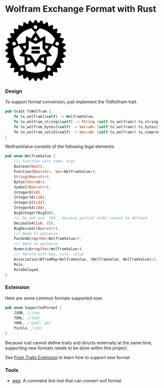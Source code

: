 Wolfram Exchange Format with Rust
=================================

<img src="https://github.com/GalAster/wolfram-exchange/blob/master/projects/project-logo/Logo.png?raw=true" align="center" height="200" width="200"/>

### Design

To support format conversion, just implement the ToWolfram trait.

```rust
pub trait ToWolfram {
    fn to_wolfram(&self) -> WolframValue;
    fn to_wolfram_string(&self) -> String {self.to_wolfram().to_string()}
    fn to_wolfram_bytes(&self) -> Vec<u8> {self.to_wolfram().to_bytes()}
    fn to_wolfram_solid(&self) -> Vec<u8> {self.to_wolfram().to_compressed()}
}
```

WolframValue consists of the following legal elements:

```rust
pub enum WolframValue {
    /// Function with name, args
    Boolean(bool),
    Function(Box<str>, Vec<WolframValue>),
    String(Box<str>),
    Bytes(Vec<u8>),
    Symbol(Box<str>),
    Integer8(i8),
    Integer16(i16),
    Integer32(i32),
    Integer64(i64),
    BigInteger(BigInt),
    /// Do not use `f64`, because partial order cannot be defined
    Decimal64([u8; 8]),
    BigDecimal(Box<str>),
    /// Need to optimize
    PackedArray(Vec<WolframValue>),
    /// Need to optimize
    NumericArray(Vec<WolframValue>),
    /// Record with key, rule, value
    Association(BTreeMap<WolframValue, (WolframValue, WolframValue)>),
    Rule,
    RuleDelayed,
}
```


### Extension

Here are some common formats supported now:

```rust
pub enum SupportedFormat {
    JSON, //json
    TOML, //toml
    YAML, //yaml, yml
    Pickle, //pkl
}
```

Because rust cannot define traits and structs externally at the same time, supporting new formats needs to be done within this project.

See [From Traits Extension](https://github.com/GalAster/wolfram-exchange/blob/master/projects/wolfram-lib/src/utils/from_traits_extension.rs) to learn how to support new format

### Tools

- [wex](https://github.com/GalAster/wolfram-exchange-cli): A command line tool that can convert wxf format